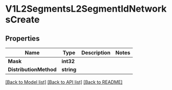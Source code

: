 # V1L2SegmentsL2SegmentIdNetworksCreate

## Properties

Name | Type | Description | Notes
------------ | ------------- | ------------- | -------------
**Mask** | **int32** |  | 
**DistributionMethod** | **string** |  | 

[[Back to Model list]](../README.md#documentation-for-models) [[Back to API list]](../README.md#documentation-for-api-endpoints) [[Back to README]](../README.md)


